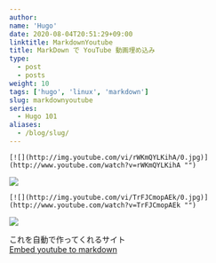 ```yaml
---
author:
name: 'Hugo'
date: 2020-08-04T20:51:29+09:00
linktitle: MarkdownYoutube
title: MarkDown で YouTube 動画埋め込み
type:
  - post
  - posts
weight: 10
tags: ['hugo', 'linux', 'markdown']
slug: markdownyoutube
series:
  - Hugo 101
aliases:
  - /blog/slug/
---
```


```
[![](http://img.youtube.com/vi/rWKmQYLKihA/0.jpg)](http://www.youtube.com/watch?v=rWKmQYLKihA "")
```

[![](http://img.youtube.com/vi/rWKmQYLKihA/0.jpg)](http://www.youtube.com/watch?v=rWKmQYLKihA)

```
[![](http://img.youtube.com/vi/TrFJCmopAEk/0.jpg)](http://www.youtube.com/watch?v=TrFJCmopAEk "")
```

[![](http://img.youtube.com/vi/TrFJCmopAEk/0.jpg)](http://www.youtube.com/watch?v=TrFJCmopAEk)

これを自動で作ってくれるサイト  
[Embed youtube to markdown](http://embedyoutube.org/)
